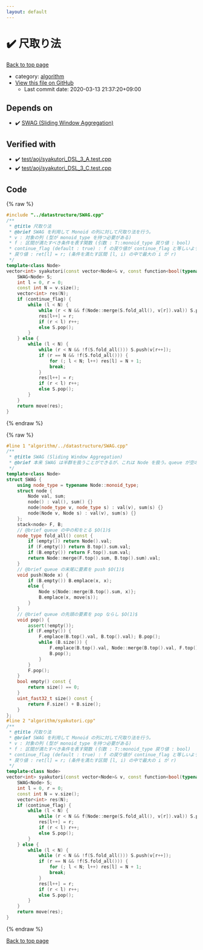 ```yaml
---
layout: default
---
```


<!-- mathjax config similar to math.stackexchange -->
<script type="text/javascript" async
  src="https://cdnjs.cloudflare.com/ajax/libs/mathjax/2.7.5/MathJax.js?config=TeX-MML-AM_CHTML">
</script>
<script type="text/x-mathjax-config">
  MathJax.Hub.Config({
    TeX: { equationNumbers: { autoNumber: "AMS" }},
    tex2jax: {
      inlineMath: [ ['$','$'] ],
      processEscapes: true
    },
    "HTML-CSS": { matchFontHeight: false },
    displayAlign: "left",
    displayIndent: "2em"
  });
</script>

<script type="text/javascript" src="https://cdnjs.cloudflare.com/ajax/libs/jquery/3.4.1/jquery.min.js"></script>
<script src="https://cdn.jsdelivr.net/npm/jquery-balloon-js@1.1.2/jquery.balloon.min.js" integrity="sha256-ZEYs9VrgAeNuPvs15E39OsyOJaIkXEEt10fzxJ20+2I=" crossorigin="anonymous"></script>
<script type="text/javascript" src="../../assets/js/copy-button.js"></script>
<link rel="stylesheet" href="../../assets/css/copy-button.css" />


# :heavy_check_mark: 尺取り法

<a href="../../index.html">Back to top page</a>

* category: <a href="../../index.html#ed469618898d75b149e5c7c4b6a1c415">algorithm</a>
* <a href="{{ site.github.repository_url }}/blob/master/algorithm/syakutori.cpp">View this file on GitHub</a>
    - Last commit date: 2020-03-13 21:37:20+09:00




## Depends on

* :heavy_check_mark: <a href="../datastructure/SWAG.cpp.html">SWAG (Sliding Window Aggregation)</a>


## Verified with

* :heavy_check_mark: <a href="../../verify/test/aoj/syakutori_DSL_3_A.test.cpp.html">test/aoj/syakutori_DSL_3_A.test.cpp</a>
* :heavy_check_mark: <a href="../../verify/test/aoj/syakutori_DSL_3_C.test.cpp.html">test/aoj/syakutori_DSL_3_C.test.cpp</a>


## Code

<a id="unbundled"></a>
{% raw %}
```cpp
#include "../datastructure/SWAG.cpp"
/**
 * @title 尺取り法
 * @brief SWAG を利用して Monoid の列に対して尺取り法を行う。
 * v : 対象の列 (型が monoid_type を持つ必要がある)
 * f : 区間が満たすべき条件を表す関数 (引数 : T::monoid_type 戻り値 : bool)
 * continue_flag (default : true) : f の戻り値が continue_flag と等しいような区間を列挙
 * 戻り値 : ret[l] = r; (条件を満たす区間 [l, i) の中で最大の i が r)
 */
template<class Node>
vector<int> syakutori(const vector<Node>& v, const function<bool(typename Node::monoid_type)>& f, bool continue_flag = true) {
	SWAG<Node> S;
	int l = 0, r = 0;
	const int N = v.size();
	vector<int> res(N);
	if (continue_flag) {
		while (l < N) {
			while (r < N && f(Node::merge(S.fold_all(), v[r]).val)) S.push(v[r++]);
			res[l++] = r;
			if (r < l) r++;
			else S.pop();
		}
	} else {
		while (l < N) {
			while (r < N && !f(S.fold_all())) S.push(v[r++]);
			if (r == N && !f(S.fold_all())) {
				for (; l < N; l++) res[l] = N + 1;
				break;
			}
			res[l++] = r;
			if (r < l) r++;
			else S.pop();
		}
	}
	return move(res);
}
```
{% endraw %}

<a id="bundled"></a>
{% raw %}
```cpp
#line 1 "algorithm/../datastructure/SWAG.cpp"
/**
 * @title SWAG (Sliding Window Aggregation)
 * @brief 本来 SWAG は半群を扱うことができるが、これは Node を扱う。queue が空の時には単位元を返す。
 */
template<class Node>
struct SWAG {
	using node_type = typename Node::monoid_type;
	struct node {
		Node val, sum;
		node() : val(), sum() {}
		node(node_type v, node_type s) : val(v), sum(s) {}
		node(Node v, Node s) : val(v), sum(s) {}
	};
	stack<node> F, B;
	// @brief queue の中の和をとる $O(1)$
	node_type fold_all() const {
		if (empty()) return Node().val;
		if (F.empty()) return B.top().sum.val;
		if (B.empty()) return F.top().sum.val;
		return Node::merge(F.top().sum, B.top().sum).val;
	}
	// @brief queue の末尾に要素を push $O(1)$
	void push(Node x) {
		if (B.empty()) B.emplace(x, x);
		else {
			Node s{Node::merge(B.top().sum, x)};
			B.emplace(x, move(s));
		}
	}
	// @brief queue の先頭の要素を pop ならし $O(1)$
	void pop() {
		assert(!empty());
		if (F.empty()) {
			F.emplace(B.top().val, B.top().val); B.pop();
			while (B.size()) {
				F.emplace(B.top().val, Node::merge(B.top().val, F.top().sum));
				B.pop();
			}
		}
		F.pop();
	}
	bool empty() const {
		return size() == 0;
	}
	uint_fast32_t size() const {
		return F.size() + B.size();
	}
};
#line 2 "algorithm/syakutori.cpp"
/**
 * @title 尺取り法
 * @brief SWAG を利用して Monoid の列に対して尺取り法を行う。
 * v : 対象の列 (型が monoid_type を持つ必要がある)
 * f : 区間が満たすべき条件を表す関数 (引数 : T::monoid_type 戻り値 : bool)
 * continue_flag (default : true) : f の戻り値が continue_flag と等しいような区間を列挙
 * 戻り値 : ret[l] = r; (条件を満たす区間 [l, i) の中で最大の i が r)
 */
template<class Node>
vector<int> syakutori(const vector<Node>& v, const function<bool(typename Node::monoid_type)>& f, bool continue_flag = true) {
	SWAG<Node> S;
	int l = 0, r = 0;
	const int N = v.size();
	vector<int> res(N);
	if (continue_flag) {
		while (l < N) {
			while (r < N && f(Node::merge(S.fold_all(), v[r]).val)) S.push(v[r++]);
			res[l++] = r;
			if (r < l) r++;
			else S.pop();
		}
	} else {
		while (l < N) {
			while (r < N && !f(S.fold_all())) S.push(v[r++]);
			if (r == N && !f(S.fold_all())) {
				for (; l < N; l++) res[l] = N + 1;
				break;
			}
			res[l++] = r;
			if (r < l) r++;
			else S.pop();
		}
	}
	return move(res);
}

```
{% endraw %}

<a href="../../index.html">Back to top page</a>

